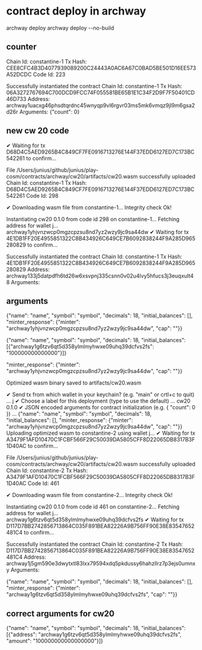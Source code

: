 # contract deploy in archway

archway deploy 
 archway deploy --no-build


## counter

Chain Id: constantine-1
  Tx Hash:  CEE8CFC4B3D4077939089200C24443A0AC6A67C0BAD5BE501D16EE573A52DCDC
  Code Id:  223

Successfully instantiated the contract
  Chain Id:  constantine-1
  Tx Hash:   06A3272767694C700DCD9FCC74F055581BE65B1E1C34F2D9F7F50401CD46D733
  Address:   archway1uacxg46phsdtqrdnc45wnyqp9vl6rgvr03ms5mk6vmqz9jl9m6gsa2d26r
  Arguments: {"count": 0}


## new cw 20 code
✔ Waiting for tx D68D4C5AED9265B4C849CF7FE0916713276E144F37EDD6127ED7C173BC542261 to confirm...

File /Users/junius/github/junius/play-cosm/contracts/archway/cw20/artifacts/cw20.wasm successfully uploaded
  Chain Id: constantine-1
  Tx Hash:  D68D4C5AED9265B4C849CF7FE0916713276E144F37EDD6127ED7C173BC542261
  Code Id:  298

✔ Downloading wasm file from constantine-1...
Integrity check Ok!

Instantiating cw20 0.1.0 from code id 298 on constantine-1...
Fetching address for wallet j...
archway1yhjvnzwcp0mgzcpzsu8nd7yz2wzy9jc9sa44dw
✔ Waiting for tx 4E1DB1FF20E4955851322C8B434926C649CE7B6092838244F9A285D965280829 to confirm...

Successfully instantiated the contract
  Chain Id:  constantine-1
  Tx Hash:   4E1DB1FF20E4955851322C8B434926C649CE7B6092838244F9A285D965280829
  Address:   archway133j5datpdfh6td26w6xsvpnj335csnn0v02u4lvy5hfucs3j3euqxult48
  Arguments:   
  
  
  ## arguments
  {"name": "name", "symbol": "symbol", "decimals": 18, "initial_balances": [], "minter_response": {"minter": "archway1yhjvnzwcp0mgzcpzsu8nd7yz2wzy9jc9sa44dw", "cap": ""}}

 {"name": "name", "symbol": "symbol", "decimals": 18, "initial_balances": [{"archway1g6tzv6qt5d358ylmlmyhwxe09uhq39dcfvs2fs": "100000000000000"}]}
 
 
 
 
 "minter_response": {"minter": "archway1yhjvnzwcp0mgzcpzsu8nd7yz2wzy9jc9sa44dw", "cap": ""}}





Optimized wasm binary saved to artifacts/cw20.wasm

✔ Send tx from which wallet in your keychain? (e.g. "main" or crtl+c to quit) … j
✔ Choose a label for this deployment (type <enter> to use the default) … cw20 0.1.0
✔ JSON encoded arguments for contract initialization (e.g. { "count": 0 }) … {"name": "name", "symbol": "symbol", "decimals": 18, "initial_balances": [], "minter_response": {"minter": "archway1yhjvnzwcp0mgzcpzsu8nd7yz2wzy9jc9sa44dw", "cap": ""}}
Uploading optimized wasm to constantine-2 using wallet j...
✔ Waiting for tx A3479F1AFD10470C1FCBF566F29C50039DA5805CFF8D22065DB8317B3F1D40AC to confirm...

File /Users/junius/github/junius/play-cosm/contracts/archway/cw20/artifacts/cw20.wasm successfully uploaded
  Chain Id: constantine-2
  Tx Hash:  A3479F1AFD10470C1FCBF566F29C50039DA5805CFF8D22065DB8317B3F1D40AC
  Code Id:  461

✔ Downloading wasm file from constantine-2...
Integrity check Ok!

Instantiating cw20 0.1.0 from code id 461 on constantine-2...
Fetching address for wallet j...
archway1g6tzv6qt5d358ylmlmyhwxe09uhq39dcfvs2fs
✔ Waiting for tx D117D7BB2742856713864C035F891BEA82226A9B756FF90E38E83547652481C4 to confirm...

Successfully instantiated the contract
  Chain Id:  constantine-2
  Tx Hash:   D117D7BB2742856713864C035F891BEA82226A9B756FF90E38E83547652481C4
  Address:   archway1j5gm590e3dwytxtl83lxx79594xdq5pkdussy6hahzllrz7p3ejs0umnxy
  Arguments: 
  
{"name": "name", "symbol": "symbol", "decimals": 18, "initial_balances": [], "minter_response": {"minter": "archway1g6tzv6qt5d358ylmlmyhwxe09uhq39dcfvs2fs", "cap": ""}}

## correct arguments for cw20
{"name": "name", "symbol": "symbol", "decimals": 18, "initial_balances": [{"address": "archway1g6tzv6qt5d358ylmlmyhwxe09uhq39dcfvs2fs", "amount": "100000000000000000"}]}


